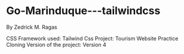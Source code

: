 # Go-Marinduque---tailwindcss
By Zedrick M. Ragas

CSS Framework used: Tailwind Css
Project: Tourism Website Practice Cloning
Version of the project: Version 4
